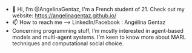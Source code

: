 - 👋 Hi, I’m @AngelinaGentaz, I'm a French student of 21. Check out my website: https://angelinagentaz.github.io/
- 📫 How to reach me --> LinkedIn/Facebook : Angélina Gentaz
- Concerning programming stuff, I’m mostly interested in agent-based models and multi-agent systems. I'm keen to know more about MARL techniques and computational social choice.

<!---
AngelinaGentaz/AngelinaGentaz is a ✨ special ✨ repository because its `README.md` (this file) appears on your GitHub profile.
You can click the Preview link to take a look at your changes.
--->

